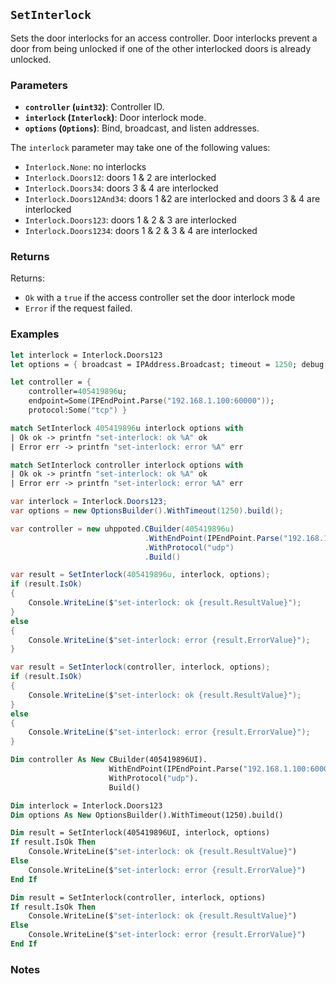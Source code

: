 ## `SetInterlock`

Sets the door interlocks for an access controller. Door interlocks prevent a door from being unlocked if one of
the other interlocked doors is already unlocked.


### Parameters
- **`controller` (`uint32`)**: Controller ID.
- **`interlock` (`Interlock`)**: Door interlock mode.
- **`options` (`Options`)**: Bind, broadcast, and listen addresses.

The `interlock` parameter may take one of the following values:
- `Interlock.None`: no interlocks
- `Interlock.Doors12`: doors 1 & 2 are interlocked
- `Interlock.Doors34`: doors 3 & 4 are interlocked
- `Interlock.Doors12And34`: doors 1 &2 are interlocked and doors 3 & 4 are interlocked
- `Interlock.Doors123`: doors 1 & 2 & 3 are interlocked
- `Interlock.Doors1234`: doors 1 & 2 & 3 & 4 are interlocked

### Returns

Returns:
- `Ok` with a `true` if the access controller set the door interlock mode
- `Error` if the request failed.

### Examples

```fsharp
let interlock = Interlock.Doors123
let options = { broadcast = IPAddress.Broadcast; timeout = 1250; debug = true }

let controller = { 
    controller=405419896u; 
    endpoint=Some(IPEndPoint.Parse("192.168.1.100:60000")); 
    protocol:Some("tcp") }

match SetInterlock 405419896u interlock options with
| Ok ok -> printfn "set-interlock: ok %A" ok
| Error err -> printfn "set-interlock: error %A" err

match SetInterlock controller interlock options with
| Ok ok -> printfn "set-interlock: ok %A" ok
| Error err -> printfn "set-interlock: error %A" err
```

```csharp
var interlock = Interlock.Doors123;
var options = new OptionsBuilder().WithTimeout(1250).build();

var controller = new uhppoted.CBuilder(405419896u)
                              .WithEndPoint(IPEndPoint.Parse("192.168.1.100:60000"))
                              .WithProtocol("udp")
                              .Build()

var result = SetInterlock(405419896u, interlock, options);
if (result.IsOk)
{
    Console.WriteLine($"set-interlock: ok {result.ResultValue}");
}
else
{
    Console.WriteLine($"set-interlock: error {result.ErrorValue}");
}

var result = SetInterlock(controller, interlock, options);
if (result.IsOk)
{
    Console.WriteLine($"set-interlock: ok {result.ResultValue}");
}
else
{
    Console.WriteLine($"set-interlock: error {result.ErrorValue}");
}
```

```vb
Dim controller As New CBuilder(405419896UI).
                      WithEndPoint(IPEndPoint.Parse("192.168.1.100:60000")).
                      WithProtocol("udp").
                      Build()

Dim interlock = Interlock.Doors123
Dim options As New OptionsBuilder().WithTimeout(1250).build()

Dim result = SetInterlock(405419896UI, interlock, options)
If result.IsOk Then
    Console.WriteLine($"set-interlock: ok {result.ResultValue}")
Else
    Console.WriteLine($"set-interlock: error {result.ErrorValue}")
End If

Dim result = SetInterlock(controller, interlock, options)
If result.IsOk Then
    Console.WriteLine($"set-interlock: ok {result.ResultValue}")
Else
    Console.WriteLine($"set-interlock: error {result.ErrorValue}")
End If
```

### Notes
